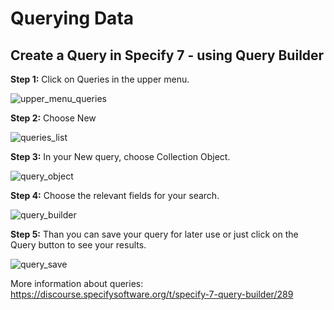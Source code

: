 # Querying Data

## Create a Query in Specify 7 - using Query Builder

**Step 1:**   Click on Queries in the upper menu.

![upper_menu_queries](https://user-images.githubusercontent.com/70754439/219036438-38790096-14d4-422a-943b-c737b9841c66.jpg)


**Step 2:** Choose New

![queries_list](https://user-images.githubusercontent.com/70754439/219037439-0487c024-f197-4c5f-8196-e4d087eec1c3.jpg)


**Step 3:** In your New query, choose Collection Object.

![query_object](https://user-images.githubusercontent.com/70754439/219037821-eadf1a79-0229-4ab2-8011-0d5c0df9971e.jpg)


**Step 4:** Choose the relevant fields for your search.

![query_builder](https://user-images.githubusercontent.com/70754439/219038192-b0dd6f75-1803-4686-8a15-f211aabb7c31.gif)


**Step 5:** Than you can save your query for later use or just click on the Query button to see your results.

![query_save](https://user-images.githubusercontent.com/70754439/219039212-f09f7f99-5e02-4c21-b020-8833903a0166.jpg)


More information about queries:
https://discourse.specifysoftware.org/t/specify-7-query-builder/289

